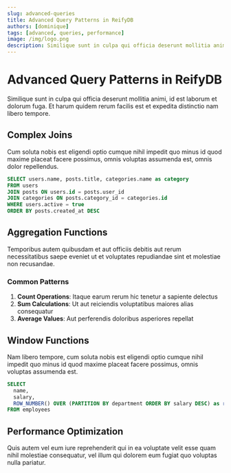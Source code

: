 ```yaml
---
slug: advanced-queries
title: Advanced Query Patterns in ReifyDB
authors: [dominique]
tags: [advanced, queries, performance]
image: /img/logo.png
description: Similique sunt in culpa qui officia deserunt mollitia animi, id est laborum et dolorum fuga.
---
```


# Advanced Query Patterns in ReifyDB

Similique sunt in culpa qui officia deserunt mollitia animi, id est laborum et dolorum fuga. Et harum quidem rerum facilis est et expedita distinctio nam libero tempore.

<!--truncate-->

## Complex Joins

Cum soluta nobis est eligendi optio cumque nihil impedit quo minus id quod maxime placeat facere possimus, omnis voluptas assumenda est, omnis dolor repellendus.

```sql
SELECT users.name, posts.title, categories.name as category
FROM users 
JOIN posts ON users.id = posts.user_id
JOIN categories ON posts.category_id = categories.id
WHERE users.active = true
ORDER BY posts.created_at DESC
```

## Aggregation Functions

Temporibus autem quibusdam et aut officiis debitis aut rerum necessitatibus saepe eveniet ut et voluptates repudiandae sint et molestiae non recusandae.

### Common Patterns

1. **Count Operations**: Itaque earum rerum hic tenetur a sapiente delectus
2. **Sum Calculations**: Ut aut reiciendis voluptatibus maiores alias consequatur
3. **Average Values**: Aut perferendis doloribus asperiores repellat

## Window Functions

Nam libero tempore, cum soluta nobis est eligendi optio cumque nihil impedit quo minus id quod maxime placeat facere possimus, omnis voluptas assumenda est.

```sql
SELECT 
  name,
  salary,
  ROW_NUMBER() OVER (PARTITION BY department ORDER BY salary DESC) as rank
FROM employees
```

## Performance Optimization

Quis autem vel eum iure reprehenderit qui in ea voluptate velit esse quam nihil molestiae consequatur, vel illum qui dolorem eum fugiat quo voluptas nulla pariatur.